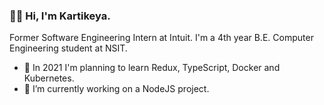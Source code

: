 ###  👋🏻 Hi, I'm Kartikeya.
Former Software Engineering Intern at Intuit. I'm a 4th year B.E. Computer Engineering student at NSIT. 

- 🌱 In 2021 I'm planning to learn Redux, TypeScript, Docker and Kubernetes.
- 🔭 I’m currently working on a NodeJS project.
<!--
**kartikeyakhullar/kartikeyakhullar** is a ✨ _special_ ✨ repository because its `README.md` (this file) appears on your GitHub profile.

Here are some ideas to get you started:

- 🔭 I’m currently working on ...
- 🌱 I’m currently learning ...
- 👯 I’m looking to collaborate on ...
- 🤔 I’m looking for help with ...
- 💬 Ask me about ...
- 📫 How to reach me: ...
- 😄 Pronouns: ...
- ⚡ Fun fact: ...
-->
